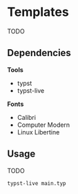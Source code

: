 # Templates

TODO

## Dependencies

**Tools**
- typst
- typst-live

**Fonts**
- Calibri
- Computer Modern
- Linux Libertine

## Usage

TODO

```
typst-live main.typ
```